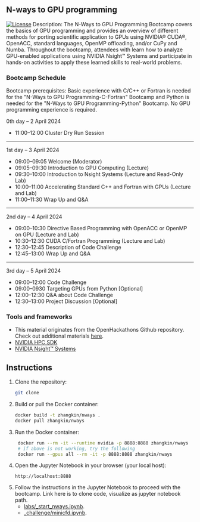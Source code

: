 

N-ways to GPU programming
---
[![License](https://img.shields.io/badge/License-Apache%202.0-blue.svg)](https://opensource.org/licenses/Apache-2.0) 
Description: The N-Ways to GPU Programming Bootcamp covers the basics of GPU programming and provides an overview of different methods for porting scientific application to GPUs using NVIDIA® CUDA®, OpenACC, standard languages, OpenMP offloading, and/or CuPy and Numba. Throughout the bootcamp, attendees with learn how to analyze GPU-enabled applications using NVIDIA Nsight™ Systems and participate in hands-on activities to apply these learned skills to real-world problems.

### Bootcamp Schedule

Bootcamp prerequisites: Basic experience with C/C++ or Fortran is needed for the "N-Ways to GPU Programming-C-Fortran" Bootcamp and Python is needed for the "N-Ways to GPU Programming-Python" Bootcamp. No GPU programming experience is required.

0th day – 2 April 2024

- 11:00–12:00	Cluster Dry Run Session

---

1st day – 3 April 2024

- 09:00–09:05	Welcome (Moderator)
- 09:05–09:30	Introduction to GPU Computing (Lecture)
- 09:30–10:00	Introduction to Nsight Systems (Lecture and Read-Only Lab)
- 10:00–11:00	Accelerating Standard C++ and Fortran with GPUs (Lecture and Lab)
- 11:00–11:30	Wrap Up and Q&A

---

2nd day – 4 April 2024

- 09:00–10:30	Directive Based Programming with OpenACC or OpenMP on GPU (Lecture and Lab)
- 10:30–12:30	CUDA C/Fortran Programming (Lecture and Lab)
- 12:30–12:45	Description of Code Challenge
- 12:45–13:00	Wrap Up and Q&A

---

3rd day – 5 April 2024

- 09:00–12:00	Code Challenge
- 09:00–0930	Targeting GPUs from Python [Optional]
- 12:00–12:30	Q&A about Code Challenge
- 12:30–13:00	Project Discussion [Optional]



### Tools and frameworks

- This material originates from the OpenHackathons Github repository. Check out additional materials [here](https://github.com/openhackathons-org).
- [NVIDIA HPC SDK](https://developer.nvidia.com/hpc-sdk)
- [NVIDIA Nsight™ Systems](https://developer.nvidia.com/nsight-systems)



## Instructions

1. Clone the repository:
   ```bash
   git clone 
    ```
2. Build or pull the Docker container:
   ```bash
   docker build -t zhangkin/nways .
   docker pull zhangkin/nways
   ```
3. Run the Docker container:
   ```bash
    docker run --rm -it --runtime nvidia -p 8888:8888 zhangkin/nways
    # if above is not working, try the following
    docker run --gpus all --rm -it -p 8888:8888 zhangkin/nways
    ```
4. Open the Jupyter Notebook in your browser (your local host):
   ```
   http://localhost:8888
   ```
5. Follow the instructions in the Jupyter Notebook to proceed with the bootcamp. Link here is to clone code, visualize as jupyter notebook path.
   - [labs/_start_nways.ipynb](_basic/_start_nways.ipynb).
   - [_challenge/minicfd.ipynb](_challenge/minicfd.ipynb).